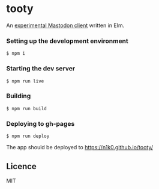 # tooty

An [experimental Mastodon client](https://n1k0.github.io/tooty/) written in Elm.

### Setting up the development environment

    $ npm i

### Starting the dev server

    $ npm run live

### Building

    $ npm run build

### Deploying to gh-pages

    $ npm run deploy

The app should be deployed to https://n1k0.github.io/tooty/

## Licence

MIT
